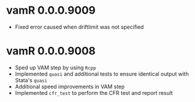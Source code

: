 # vamR 0.0.0.9009

* Fixed error caused when driftlimit was not specified

# vamR 0.0.0.9008

* Sped up VAM step by using `Rcpp`
* Implemented `quasi` and additional tests to ensure identical output with Stata's `quasi`
* Additional speed improvements in VAM step
* Implemented `cfr_test` to perform the CFR test and report result
